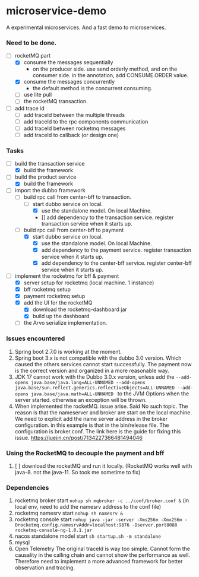 # microservice-demo
A experimental microservices. And a fast demo to microservices.


### Need to be done.
- [ ] rocketMQ part
  - [x] consume the messages sequentially
    - on the producer side. use send orderly method, and on the consumer side. in the annotation, add CONSUME.ORDER value.
  - [x] consume the messages concurrently
    - the default method is the concurrent consuming.
  - [ ] use lite pull
  - [ ] the rocketMQ transaction.
- [ ] add trace id
  - [ ] add traceId between the multiple threads
  - [ ] add traceId to the rpc components communication
  - [ ] add traceId between rocketmq messages
  - [ ] add traceId to callback (or design one)
 
### Tasks
- [ ] build the transaction service
  - [x] build the framework
- [ ] build the product service
  - [x] build the framework
- [ ] import the dubbo framework
  - [ ] build rpc call from center-bff to transaction.
    - [ ] start dubbo service on local.
      - [x] use the standalone model. On local Machine.
      - [] add dependency to the transaction service. register transaction service when it starts up.
  - [ ] build rpc call from center-bff to payment
    - [x] start dubbo service on local.
      - [x] use the standalone model. On local Machine.
      - [x] add dependency to the payment service. register transaction service when it starts up.
      - [x] add dependency to the center-bff service. register center-bff service when it starts up.
- [ ] implement the rocketmq for bff & payment
  - [x] server setup for rocketmq (local machine. 1 instance)
  - [x] bff rocketmq setup
  - [x] payment rocketmq setup
  - [x] add the UI for the rocketMQ
    - [x] download the rocketmq-dashboard jar 
    - [x] build up the dashboard
  - [ ] the Arvo serialize implementation.
### Issues encountered
  1. Spring boot 2.7.0 is working at the moment.
  2. Spring boot 3.x is not compatible with the dubbo 3.0 version. Which caused the others services cannot start successfully. The payment now is the correct version and organized in a more reasonable way.
  3. JDK 17 cannot work with the Dubbo 3.0.x version, unless add the `--add-opens java.base/java.lang=ALL-UNNAMED --add-opens java.base/sun.reflect.generics.reflectiveObjects=ALL-UNNAMED --add-opens java.base/java.math=ALL-UNNAMED
     ` to the JVM Options when the server started. otherwise an exception will be thrown.
  4. When implemented the rocketMQ. issue arise. Said No such topic. The reason is that the nameserver and broker are start on the local machine. We need to explicit add the name server address in the broker configuration. in this example is that in the bin/release file. The configuration is broker.conf. The link here is the guide for fixing this issue. https://juejin.cn/post/7134227366481494046

### Using the RocketMQ to decouple the payment and bff
1. [ ] download the rocketMQ and run it locally. (RocketMQ works well with java-8. not the java-11. So took me sometime to fix)

### Dependencies 
1. rocketmq broker start
   `nohup sh mqbroker -c ../conf/broker.conf &` (in local env, need to add the namesrv address to the conf file)
2. rocketmq namesrv start
   `nohup sh namesrv &`
3. rocketmq console start
   `nohup java -jar -server -Xms256m -Xmx256m -Drocketmq.config.namesrvAddr=localhost:9876 -Dserver.port8088 rocketmq-console-ng-1.0.1.jar`
4. nacos standalone model start
   `sh startup.sh -m standalone`
5. mysql
6. Open Telemetry
   The original traceId is way too simple. Cannot form the causality in the calling chain and cannot show the performance as well. Therefore need to implement a more advanced framework for better observation and tracing.